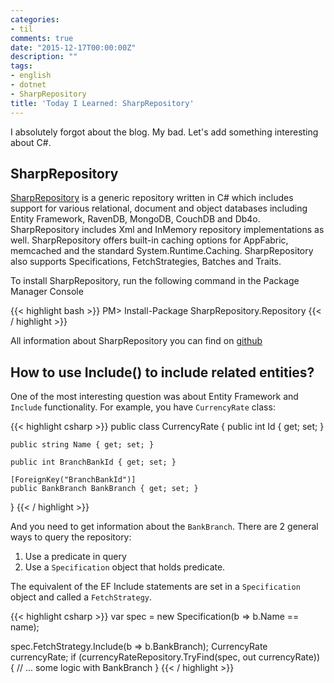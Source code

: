 ```yaml
---
categories:
- til
comments: true
date: "2015-12-17T00:00:00Z"
description: ""
tags:
- english
- dotnet
- SharpRepository
title: 'Today I Learned: SharpRepository'
---
```


I absolutely forgot about the blog. My bad. Let's add something interesting about C#.

## SharpRepository
[SharpRepository](https://www.nuget.org/packages/SharpRepository.Repository/) is a generic repository written in C# which includes support for various relational, document and object databases including Entity Framework, RavenDB, MongoDB, CouchDB and Db4o. SharpRepository includes Xml and InMemory repository implementations as well. SharpRepository offers built-in caching options for AppFabric, memcached and the standard System.Runtime.Caching. SharpRepository also supports Specifications, FetchStrategies, Batches and Traits.

To install SharpRepository, run the following command in the Package Manager Console

{{< highlight bash >}}
PM> Install-Package SharpRepository.Repository
{{< / highlight >}}

All information about SharpRepository you can find on [github](https://github.com/SharpRepository/SharpRepository)

## How to use Include() to include related entities?
One of the most interesting question was about Entity Framework and `Include` functionality. For example, you have `CurrencyRate` class:

{{< highlight csharp >}}
public class CurrencyRate
{
    public int Id { get; set; }
	
    public string Name { get; set; }

    public int BranchBankId { get; set; }

    [ForeignKey("BranchBankId")]
    public BankBranch BankBranch { get; set; }
}
{{< / highlight >}}

And you need to get information about the `BankBranch`. 
There are 2 general ways to query the repository:

1. Use a predicate in query
2. Use a `Specification` object that holds predicate.

The equivalent of the EF Include statements are set in a `Specification` object and called a `FetchStrategy`.

{{< highlight csharp >}}
var spec = new Specification<CurrencyRate>(b => b.Name == name);

spec.FetchStrategy.Include(b => b.BankBranch);
CurrencyRate currencyRate;
if (currencyRateRepository.TryFind(spec, out currencyRate))
{
	// ... some logic with BankBranch
}
{{< / highlight >}}
